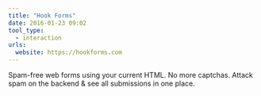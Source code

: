 ```yaml
---
title: "Hook Forms"
date: 2016-01-23 09:02
tool_type:
  - interaction
urls:
  website: https://hookforms.com
---
```

Spam-free web forms using your current HTML. No more captchas.  Attack spam on the backend & see all submissions in one place.
